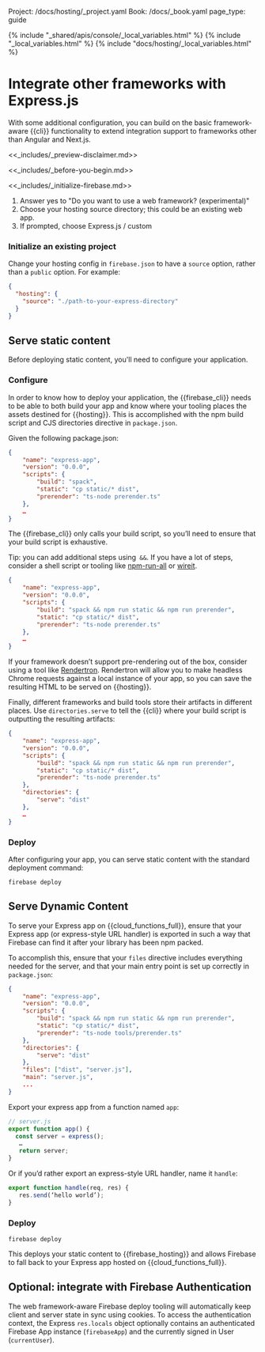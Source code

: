Project: /docs/hosting/_project.yaml
Book: /docs/_book.yaml
page_type: guide

{% include "_shared/apis/console/_local_variables.html" %}
{% include "_local_variables.html" %}
{% include "docs/hosting/_local_variables.html" %}

<link rel="stylesheet" type="text/css" href="/styles/docs.css" />

# Integrate other frameworks with Express.js

With some additional configuration, you can build on the basic
framework-aware {{cli}} functionality
to extend integration support to frameworks other than Angular and Next.js.

<<_includes/_preview-disclaimer.md>>

<<_includes/_before-you-begin.md>>

<<_includes/_initialize-firebase.md>>

1. Answer yes to "Do you want to use a web framework? (experimental)"
1. Choose your hosting source directory; this could be an existing web app.
1. If prompted, choose Express.js / custom

### Initialize an existing project

Change your hosting config in `firebase.json` to have a `source` option, rather
than a `public` option. For example:

```json
{
  "hosting": {
    "source": "./path-to-your-express-directory"
  }
}
```

## Serve static content

Before deploying static content, you'll need to configure your application.

### Configure

In order to know how to deploy your application, the {{firebase_cli}} needs to be
able to both build your app and know where your tooling places the assets
destined for {{hosting}}. This is accomplished with the npm build script and CJS
directories directive in `package.json`.

Given the following package.json:

```json
{
    "name": "express-app",
    "version": "0.0.0",
    "scripts": {
        "build": "spack",
        "static": "cp static/* dist",
        "prerender": "ts-node prerender.ts"
    },
    …
}
```

The {{firebase_cli}} only calls your build script, so you’ll need to ensure that
your build script is exhaustive.

Tip: you can add additional steps using` &&`. If you have a lot of steps,
consider a shell script or tooling like [npm-run-all](https://www.npmjs.com/package/npm-run-all)
or [wireit](https://www.npmjs.com/package/wireit).

```json
{
    "name": "express-app",
    "version": "0.0.0",
    "scripts": {
        "build": "spack && npm run static && npm run prerender",
        "static": "cp static/* dist",
        "prerender": "ts-node prerender.ts"
    },
    …
}
```

If your framework doesn’t support pre-rendering out of the box, consider using a
tool like [Rendertron](https://github.com/GoogleChrome/rendertron). Rendertron
will allow you to make headless Chrome requests against a local instance of your
app, so you can save the resulting HTML to be served on {{hosting}}.

Finally, different frameworks and build tools store their artifacts in different
places. Use `directories.serve` to tell the {{cli}} where your build script is
outputting the resulting artifacts:

```json
{
    "name": "express-app",
    "version": "0.0.0",
    "scripts": {
        "build": "spack && npm run static && npm run prerender",
        "static": "cp static/* dist",
        "prerender": "ts-node prerender.ts"
    },
    "directories": {
        "serve": "dist"
    },
    …
}
```

### Deploy

After configuring your app, you can serve static content with the standard
deployment command:

```shell
firebase deploy
```

## Serve Dynamic Content

To serve your Express app on {{cloud_functions_full}}, ensure that your Express app (or
express-style URL handler) is exported in such a way that Firebase can find it
after your library has been npm packed.

To accomplish this, ensure that your `files` directive includes everything
needed for the server, and that your main entry point is set up correctly in
`package.json`:

```json
{
    "name": "express-app",
    "version": "0.0.0",
    "scripts": {
        "build": "spack && npm run static && npm run prerender",
        "static": "cp static/* dist",
        "prerender": "ts-node tools/prerender.ts"
    },
    "directories": {
        "serve": "dist"
    },
    "files": ["dist", "server.js"],
    "main": "server.js",
    ...
}
```

Export your express app from a function named `app`:

```js
// server.js
export function app() {
  const server = express();
   …
   return server;
}
```

Or if you’d rather export an express-style URL handler, name it `handle`:

```js
export function handle(req, res) {
   res.send(‘hello world’);
}
```

### Deploy

```shell
firebase deploy
```

This deploys your static content to {{firebase_hosting}} and allows Firebase to
fall back to your Express app hosted on {{cloud_functions_full}}.

## Optional: integrate with Firebase Authentication

The web framework-aware Firebase deploy tooling will automatically keep client
and server state in sync using cookies. To access the authentication context,
the Express `res.locals` object optionally contains an authenticated Firebase
App instance (`firebaseApp`) and the currently signed in User (`currentUser`).
